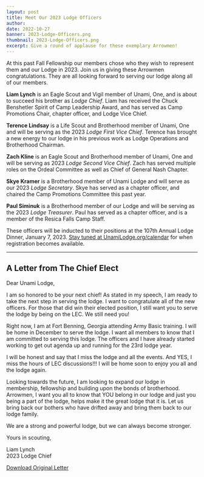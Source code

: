 ```yaml
---
layout: post
title: Meet Our 2023 Lodge Officers
author:
date: 2022-10-27
banner: 2023-Lodge-Officers.png
thumbnail: 2023-Lodge-Officers.png
excerpt: Give a round of applause for these exemplary Arrowmen!
---
```


At this past Fall Fellowship our members chose who they wish to represent them and our Lodge in 2023. Join us in giving these Arrowmen congratulations. They are all looking forward to serving our lodge along all of our members.

**Liam Lynch** is an Eagle Scout and Vigil member of Unami, One, and is about to succeed his brother as *Lodge Chief*. Liam has received the Chuck Benshetler Spirit of Camp Leadership Award, and has served as Camp Promotions Chair, chapter officer, and Lodge Vice Chief.

**Terence Lindsay** is a Life Scout and Brotherhood member of Unami, One and will be serving as the 2023 *Lodge First Vice Chief*. Terence has brought a new energy to our lodge in his previous work as Lodge Operations and Brotherhood Chairman.

**Zach Kline** is an Eagle Scout and Brotherhood member of Unami, One and will be serving as 2023 *Lodge Second Vice Chief*. Zach has served multiple roles on the Ordeal Committee as well as Chief of General Nash Chapter.

**Skye Kramer** is a Brotherhood member of Unami Lodge and will serve as our 2023 *Lodge Secretary*. Skye has served as a chapter officer, and chaired the Camp Promotions Committee this past year.

**Paul Siminuk** is a Brotherhood member of our Lodge and will be serving as the 2023 *Lodge Treasurer*. Paul has served as a chapter officer, and is a member of the Resica Falls Camp Staff.

These officers will be inducted to their positions at the 107th Annual Lodge Dinner, January 7, 2023. [Stay tuned at UnamiLodge.org/calendar](/calendar) for when registration becomes available.

<hr>

## A Letter from The Chief Elect

Dear Unami Lodge,

I am so honored to be your next chief!  As stated in my speech, I am ready to take the next step in serving the lodge.  I want to congratulate all of the new officers.  For those that did win their elected position, I still want you to serve the lodge by being on the LEC.  We still need you!

Right now, I am at Fort Benning, Georgia attending Army Basic training.   I will be home in December to serve the lodge.  I want all members to know that I am committed to serving this lodge.  The officers and I have already started working to get out agenda up and running for the 23rd lodge year.

I will be honest and say that I miss the lodge and all the events.  And YES, I miss the hours of LEC discussions!!!  I will be home soon to enjoy you all and the lodge again.

Looking towards the future, I am looking to expand our lodge in membership, fellowship and building upon the bonds of brotherhood.  Arrowmen, I want you all to know that YOU belong in our lodge and just you being a part of the lodge, helps make it the great lodge that it is.  Let us bring back our bothers who have drifted away and bring them back to our lodge family.

We are a strong and powerful lodge, but we can always become stronger.

Yours in scouting, 

Liam Lynch  
2023 Lodge Chief

<div class="text-center">
  <a href="/files/2022.10_Lodge-Letter-from-Liam.pdf" class="btn btn-primary btn-lg mb-4" target="_blank">Download Original Letter</a>
</div>
